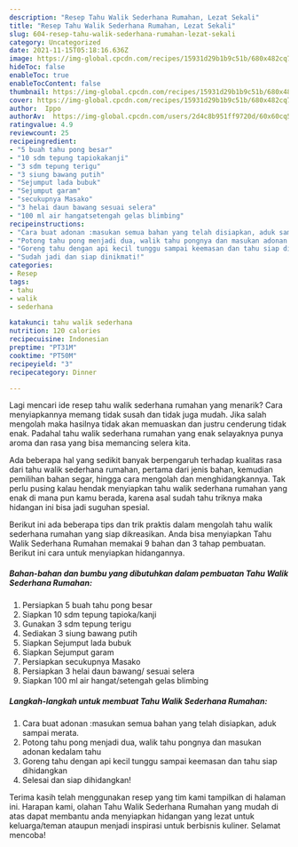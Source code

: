 ```yaml
---
description: "Resep Tahu Walik Sederhana Rumahan, Lezat Sekali"
title: "Resep Tahu Walik Sederhana Rumahan, Lezat Sekali"
slug: 604-resep-tahu-walik-sederhana-rumahan-lezat-sekali
category: Uncategorized
date: 2021-11-15T05:18:16.636Z
image: https://img-global.cpcdn.com/recipes/15931d29b1b9c51b/680x482cq70/tahu-walik-sederhana-rumahan-foto-resep-utama.jpg
hideToc: false
enableToc: true
enableTocContent: false
thumbnail: https://img-global.cpcdn.com/recipes/15931d29b1b9c51b/680x482cq70/tahu-walik-sederhana-rumahan-foto-resep-utama.jpg
cover: https://img-global.cpcdn.com/recipes/15931d29b1b9c51b/680x482cq70/tahu-walik-sederhana-rumahan-foto-resep-utama.jpg
author:  Ippo
authorAv:  https://img-global.cpcdn.com/users/2d4c8b951ff9720d/60x60cq50/avatar.jpg
ratingvalue: 4.9
reviewcount: 25
recipeingredient:
- "5 buah tahu pong besar"
- "10 sdm tepung tapiokakanji"
- "3 sdm tepung terigu"
- "3 siung bawang putih"
- "Sejumput lada bubuk"
- "Sejumput garam"
- "secukupnya Masako"
- "3 helai daun bawang sesuai selera"
- "100 ml air hangatsetengah gelas blimbing"
recipeinstructions:
- "Cara buat adonan :masukan semua bahan yang telah disiapkan, aduk sampai merata."
- "Potong tahu pong menjadi dua, walik tahu pongnya dan masukan adonan kedalam tahu"
- "Goreng tahu dengan api kecil tunggu sampai keemasan dan tahu siap dihidangkan"
- "Sudah jadi dan siap dinikmati!"
categories:
- Resep
tags:
- tahu
- walik
- sederhana

katakunci: tahu walik sederhana 
nutrition: 120 calories
recipecuisine: Indonesian
preptime: "PT31M"
cooktime: "PT50M"
recipeyield: "3"
recipecategory: Dinner

---
```



Lagi mencari ide resep tahu walik sederhana rumahan yang menarik? Cara menyiapkannya memang tidak susah dan tidak juga mudah. Jika salah mengolah maka hasilnya tidak akan memuaskan dan justru cenderung tidak enak. Padahal tahu walik sederhana rumahan yang enak selayaknya punya aroma dan rasa yang bisa memancing selera kita.


Ada beberapa hal yang sedikit banyak berpengaruh terhadap kualitas rasa dari tahu walik sederhana rumahan, pertama dari jenis bahan, kemudian pemilihan bahan segar, hingga cara mengolah dan menghidangkannya. Tak perlu pusing kalau hendak menyiapkan tahu walik sederhana rumahan yang enak di mana pun kamu berada, karena asal sudah tahu triknya maka hidangan ini bisa jadi suguhan spesial.




Berikut ini ada beberapa tips dan trik praktis dalam mengolah tahu walik sederhana rumahan yang siap dikreasikan. Anda bisa menyiapkan Tahu Walik Sederhana Rumahan memakai 9 bahan dan 3 tahap pembuatan. Berikut ini cara untuk menyiapkan hidangannya.

<!--inarticleads1-->

##### Bahan-bahan dan bumbu yang dibutuhkan dalam pembuatan Tahu Walik Sederhana Rumahan:

1. Persiapkan 5 buah tahu pong besar
1. Siapkan 10 sdm tepung tapioka/kanji
1. Gunakan 3 sdm tepung terigu
1. Sediakan 3 siung bawang putih
1. Siapkan Sejumput lada bubuk
1. Siapkan Sejumput garam
1. Persiapkan secukupnya Masako
1. Persiapkan 3 helai daun bawang/ sesuai selera
1. Siapkan 100 ml air hangat/setengah gelas blimbing




<!--inarticleads2-->

##### Langkah-langkah untuk membuat Tahu Walik Sederhana Rumahan:

1. Cara buat adonan :masukan semua bahan yang telah disiapkan, aduk sampai merata.
1. Potong tahu pong menjadi dua, walik tahu pongnya dan masukan adonan kedalam tahu
1. Goreng tahu dengan api kecil tunggu sampai keemasan dan tahu siap dihidangkan
1. Selesai dan siap dihidangkan!



Terima kasih telah menggunakan resep yang tim kami tampilkan di halaman ini. Harapan kami, olahan Tahu Walik Sederhana Rumahan yang mudah di atas dapat membantu anda menyiapkan hidangan yang lezat untuk keluarga/teman ataupun menjadi inspirasi untuk berbisnis kuliner. Selamat mencoba!
